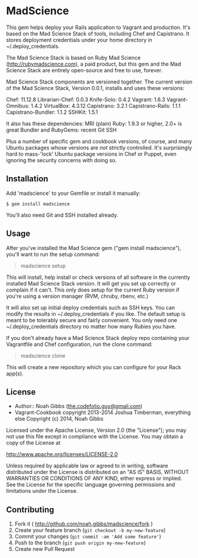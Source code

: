 # MadScience

This gem helps deploy your Rails application to Vagrant and production.  It's
based on the Mad Science Stack of tools, including Chef and Capistrano. It
stores deployment credentials under your home directory in
~/.deploy_credentials.

The Mad Science Stack is based on Ruby Mad Science
(http://rubymadscience.com), a paid product, but this gem and the Mad Science
Stack are entirely open-source and free to use, forever.

Mad Science Stack components are versioned together. The current version
of the Mad Science Stack, Version 0.0.1, installs and uses these versions:

Chef: 11.12.8
Librarian-Chef: 0.0.3
Knife-Solo: 0.4.2
Vagrant: 1.6.3
Vagrant-Omnibus: 1.4.2
VirtualBox: 4.3.12
Capistrano: 3.2.1
Capistrano-Rails: 1.1.1
Capistrano-Bundler: 1.1.2
SSHKit: 1.5.1

It also has these dependencies:
MRI (plain) Ruby: 1.9.3 or higher, 2.0+ is great
Bundler and RubyGems: recent
Git
SSH

Plus a number of specific gem and cookbook versions, of course, and many
Ubuntu packages whose versions are *not* strictly controlled. It's
surprisingly hard to mass-'lock' Ubuntu package versions in Chef or Puppet,
even ignoring the security concerns with doing so.

## Installation

Add 'madscience' to your Gemfile or install it manually:

    $ gem install madscience

You'll also need Git and SSH installed already.

## Usage

After you've installed the Mad Science gem ("gem install madscience"), you'll
want to run the setup command:

> madscience setup

This will install, help install or check versions of all software in the
currently installed Mad Science Stack version. It will get you set up
correctly or complain if it can't. This only does setup for the current
Ruby version if you're using a version manager (RVM, chruby, rbenv, etc.)

It will also set up initial deploy credentials such as SSH keys. You can
modify the results in ~/.deploy_credentials if you like. The default setup is
meant to be tolerably secure and fairly convenient. You only need one
~/.deploy_credentials directory no matter how many Rubies you have.

If you don't already have a Mad Science Stack deploy repo containing your
Vagrantfile and Chef configuration, run the clone command:

> madscience clone

This will create a new repository which you can configure for your Rack
app(s).

## License

* Author:: Noah Gibbs (the.codefolio.guy@gmail.com)
* Vagrant-Cookbook copyright 2013-2014 Joshua Timberman, everything else Copyright (c) 2014, Noah Gibbs

Licensed under the Apache License, Version 2.0 (the "License");
you may not use this file except in compliance with the License.
You may obtain a copy of the License at

   http://www.apache.org/licenses/LICENSE-2.0

Unless required by applicable law or agreed to in writing, software
distributed under the License is distributed on an "AS IS" BASIS,
WITHOUT WARRANTIES OR CONDITIONS OF ANY KIND, either express or implied.
See the License for the specific language governing permissions and
limitations under the License.

## Contributing

1. Fork it ( http://github.com/noah.gibbs/madscience/fork )
2. Create your feature branch (`git checkout -b my-new-feature`)
3. Commit your changes (`git commit -am 'Add some feature'`)
4. Push to the branch (`git push origin my-new-feature`)
5. Create new Pull Request
